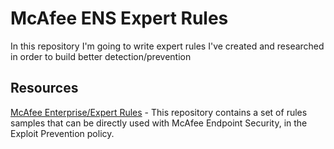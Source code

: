 # McAfee ENS Expert Rules
In this repository I'm going to write expert rules I've created and researched in order to build better detection/prevention

## Resources
[McAfee Enterprise/Expert Rules](https://github.com/mcafee-enterprise/ExpertRules) - This repository contains a set of rules samples that can be directly used with McAfee Endpoint Security, in the Exploit Prevention policy.